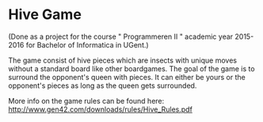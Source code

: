 # Hive Game
(Done as a project for the course " Programmeren II " academic year 2015-2016 for Bachelor of Informatica in UGent.)

The game consist of hive pieces which are insects with unique moves without a standard board like other boardgames. The goal of the game is to surround the opponent's queen with pieces. It can either be yours or the opponent's pieces as long as the queen gets surrounded.


More info on the game rules can be found here:
http://www.gen42.com/downloads/rules/Hive_Rules.pdf 
